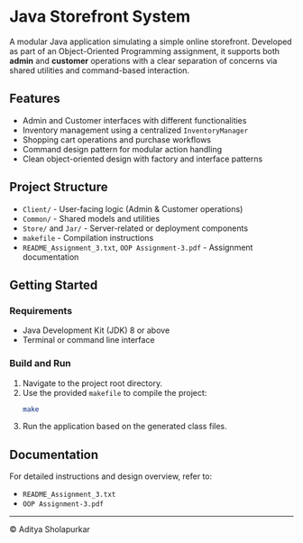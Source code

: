 # Java Storefront System

A modular Java application simulating a simple online storefront. Developed as part of an Object-Oriented Programming assignment, it supports both **admin** and **customer** operations with a clear separation of concerns via shared utilities and command-based interaction.

## Features

- Admin and Customer interfaces with different functionalities
- Inventory management using a centralized `InventoryManager`
- Shopping cart operations and purchase workflows
- Command design pattern for modular action handling
- Clean object-oriented design with factory and interface patterns

## Project Structure

- `Client/` - User-facing logic (Admin & Customer operations)
- `Common/` - Shared models and utilities
- `Store/` and `Jar/` - Server-related or deployment components
- `makefile` - Compilation instructions
- `README_Assignment_3.txt`, `OOP Assignment-3.pdf` - Assignment documentation

## Getting Started

### Requirements

- Java Development Kit (JDK) 8 or above
- Terminal or command line interface

### Build and Run

1. Navigate to the project root directory.
2. Use the provided `makefile` to compile the project:
   ```bash
   make
   ```
3. Run the application based on the generated class files.

## Documentation

For detailed instructions and design overview, refer to:
- `README_Assignment_3.txt`
- `OOP Assignment-3.pdf`

---

© Aditya Sholapurkar
